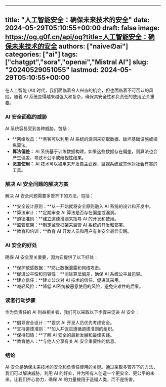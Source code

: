 
---
title: "人工智能安全：确保未来技术的安全"
date: 2024-05-29T05:10:55+00:00
draft: false
image: https://og.g0f.cn/api/og?title=人工智能安全：确保未来技术的安全
authors: ["naiveのai"]
categories: ["ai"]
tags: ["chatgpt","sora","openai","Mistral AI"]
slug: "20240529051055"
lastmod: 2024-05-29T05:10:55+00:00
---
在人工智能 (AI) 时代，我们面临着令人兴奋的机会，但也面临着不可否认的风险。随着 AI 系统变得越来越强大和复杂，确保其安全性和负责任的使用至关重要。

### AI 安全面临的威胁

AI 系统容易受到各种威胁，包括：

- **网络攻击：**黑客可以利用 AI 系统的漏洞来窃取数据、破坏基础设施或操纵算法。
- **算法偏差：** AI 系统基于训练数据构建，如果这些数据存在偏差，则算法也会产生偏差，导致不公平或歧视性结果。
- **恶意使用：** AI 技术可以被用来开发自主武器、监视系统或其他对社会有害的工具。

### 解决 AI 安全问题的解决方案

解决 AI 安全问题需要多管齐下的方法，包括：

- **安全设计原则：**从一开始就将安全原则融入 AI 系统的设计和开发中。
- **算法审计：**定期审查 AI 算法是否存在偏差或漏洞。
- **道德准则：**建立道德准则来指导 AI 的开发和使用。
- **监管框架：**制定监管框架来监管 AI 系统的开发和部署。
- **教育和培训：**教育 AI 开发人员和用户有关安全最佳实践。

### AI 安全的好处

确保 AI 安全至关重要，因为它提供了以下好处：

- **保护敏感数据：**防止数据泄露和网络攻击。
- **促进公平性和包容性：**消除算法偏差，确保 AI 系统公平且包容。
- **建立信任：**建立公众对 AI 技术的信任，促进其采用。
- **减轻风险：**降低 AI系统被恶意使用的风险，避免灾难性的后果。

### 读者行动步骤

作为负责任的 AI 利益相关者，我们可以采取以下步骤来促进 AI 安全：

- **倡导安全设计：**要求 AI 开发人员优先考虑安全。
- **支持道德准则：**加入并促进遵循道德准则的组织。
- **保持知情：**了解 AI 安全的最新发展和最佳实践。
- **教育他人：**与他人分享有关 AI 安全重要性的信息。

### 结论

AI 安全是确保未来技术的安全和负责任使用的关键。通过采取多管齐下的方法，我们可以解决威胁，利用 AI 的好处，并为所有人创造一个更安全、更公平的未来。让我们齐心协力，确保 AI 的力量被用于造福人类，而不是伤害。